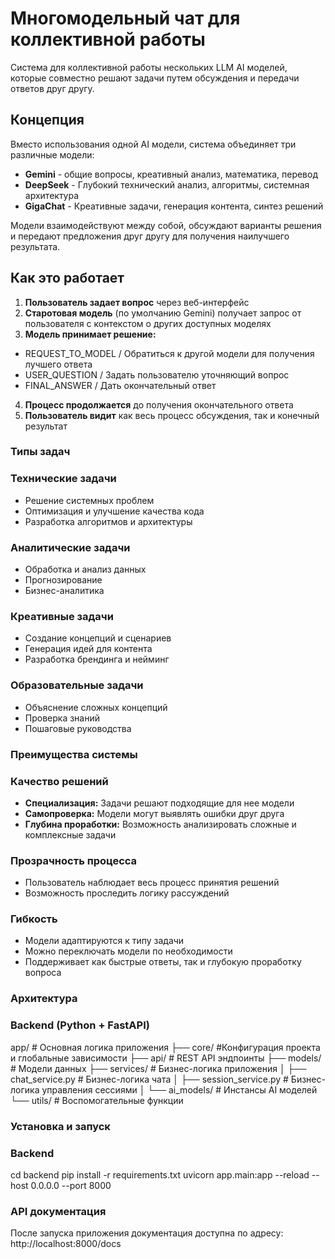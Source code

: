 # Многомодельный чат для коллективной работы

Система для коллективной работы нескольких LLM AI моделей, которые совместно решают задачи путем обсуждения и передачи ответов друг другу.

## Концепция

Вместо использования одной AI модели, система объединяет три различные модели:

- **Gemini** - общие вопросы, креативный анализ, математика, перевод
- **DeepSeek** - Глубокий технический анализ, алгоритмы, системная архитектура
- **GigaChat** - Креативные задачи, генерация контента, синтез решений

Модели взаимодействуют между собой, обсуждают варианты решения и передают предложения друг другу для получения наилучшего результата.

## Как это работает

1. **Пользователь задает вопрос** через веб-интерфейс
2. **Старотовая модель** (по умолчанию Gemini) получает запрос от пользователя с контекстом о других доступных моделях
3. **Модель принимает решение:**

- REQUEST_TO_MODEL / Обратиться к другой модели для получения лучшего ответа
- USER_QUESTION / Задать пользователю уточняющий вопрос
- FINAL_ANSWER / Дать окончательный ответ

4. **Процесс продолжается** до получения окончательного ответа
5. **Пользователь видит** как весь процесс обсуждения, так и конечный результат

### Типы задач

### Технические задачи

- Решение системных проблем
- Оптимизация и улучшение качества кода
- Разработка алгоритмов и архитектуры

### Аналитические задачи

- Обработка и анализ данных
- Прогнозирование
- Бизнес-аналитика

### Креативные задачи

- Создание концепций и сценариев
- Генерация идей для контента
- Разработка брендинга и нейминг

### Образовательные задачи

- Объяснение сложных концепций
- Проверка знаний
- Пошаговые руководства

### Преимущества системы

### Качество решений

- **Специализация:** Задачи решают подходящие для нее модели
- **Самопроверка:** Модели могут выявлять ошибки друг друга
- **Глубина проработки:** Возможность анализировать сложные и комплексные задачи

### Прозрачность процесса

- Пользователь наблюдает весь процесс принятия решений
- Возможность проследить логику рассуждений

### Гибкость

- Модели адаптируются к типу задачи
- Можно переключать модели по необходимости
- Поддерживает как быстрые ответы, так и глубокую проработку вопроса

### Архитектура

### Backend (Python + FastAPI)

app/ # Основная логика приложения
├── core/ #Конфигурация проекта и глобальные зависимости
├── api/ # REST API эндпоинты
├── models/ # Модели данных
├── services/ # Бизнес-логика приложения
│ ├── chat_service.py # Бизнес-логика чата
│ ├── session_service.py # Бизнес-логика управления сессиями
│ └── ai_models/ # Инстансы AI моделей
└── utils/ # Воспомогательные функции

### Установка и запуск

### Backend

cd backend
pip install -r requirements.txt
uvicorn app.main:app --reload --host 0.0.0.0 --port 8000

### API документация

После запуска приложения документация доступна по адресу: http://localhost:8000/docs
